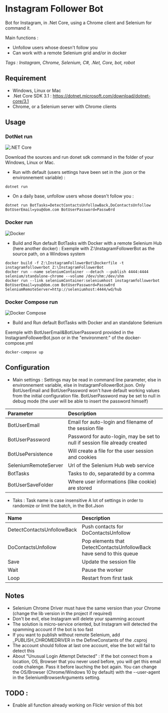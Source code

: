 # Instagram Follower Bot

Bot for Instagram, in .Net Core, using a Chrome client and Selenium for command it.

Main functions :
- Unfollow users whose doesn't follow you
- Can work with a remote Selenium grid and/or in docker

*Tags	: Instagram, Chrome, Selenium, C#, .Net, Core, bot, robot*

## Requirement

- Windows, Linux or Mac
- .Net Core SDK 3.1 : https://dotnet.microsoft.com/download/dotnet-core/3.1
- Chrome, or a Selenium server with Chrome clients

## Usage

### DotNet run
![.NET Core](https://github.com/smf33/InstagramFollowerBot/workflows/.NET%20Core/badge.svg)

Download the sources and run donet sdk command in the folder of your Windows, Linux or Mac.

- Run with default (users settings have been set in the .json or the environnement variable) :
```
dotnet run
```

- On a daily base, unfollow users whose doesn't follow you :
```
dotnet run BotTasks=DetectContactsUnfollowBack,DoContactsUnfollow BotUserEmail=you@dom.com BotUserPassword=Passw0rd
```

### Docker run
![Docker](https://github.com/smf33/InstagramFollowerBot/workflows/Docker/badge.svg)

- Build and Run default BotTasks with Docker with a remote Selenium Hub (here another docker) :
Exemple with Z:\InstagramFollowerBot as the source path, on a Windows system
```
docker build -f Z:\InstagramFollowerBot\Dockerfile -t instagramfollowerbot Z:\InstagramFollowerBot
docker run --name seleniumContainer --detach --publish 4444:4444 selenium/standalone-chrome --volume /dev/shm:/dev/shm 
docker run --link seleniumContainer:seleniumhost instagramfollowerbot BotUserEmail=you@dom.com BotUserPassword=Passw0rd SeleniumRemoteServer=http://seleniumhost:4444/wd/hub
```

### Docker Compose run
![Docker Compose](https://github.com/smf33/InstagramFollowerBot/workflows/Docker%20Compose/badge.svg)

- Build and Run default BotTasks with Docker and an standalone Selenium

Exemple with BotUserEmail&BotUserPassword provided in the InstagramFollowerBot.json or in the "environment:" of the docker-compose.yml
```
docker-compose up
```

## Configuration
- Main settings :
Settings may be read in command line parameter, else in environnement variable, else in InstagramFollowerBot.json.
Only BotUserEmail and BotUserPassword won't have default working values from the initial configuration file.
BotUserPassword may be set to null in debug mode (the user will be able to insert the password himself)

| Parameter | Description |
| :-------- | :---------- |
| BotUserEmail | Email for auto-login and filename of the session file |
| BotUserPassword | Password for auto-login, may be set to null if session file already created |
| BotUsePersistence | Will create a file for the user session and cookies |
| SeleniumRemoteServer | Url of the Selenium Hub web service |
| BotTasks | Tasks to do, separatedd by a comma |
| BotUserSaveFolder | Where user informations (like cookie) are stored |

- Taks :
Task name is case insensitive
A lot of settings in order to randomize or limit the batch, in the Bot.Json

| Name | Description |
| :--- | :---------- |
| DetectContactsUnfollowBack | Push contacts for DoContactsUnfollow |
| DoContactsUnfollow | Pop elements that DetectContactsUnfollowBack have send to this queue |
| Save | Update the session file |
| Wait | Pause the worker |
| Loop | Restart from first task |

## Notes
- Selenium Chrome Driver must have the same version than your Chrome (change the lib version in the project if required)
- Don't be evil, else Instagram will delete your spamming account
- The solution is micro-service oriented, but Instagram will detected the spamming account if the bot is too fast
- If you want to publish without remote Selenium, add _PUBLISH_CHROMEDRIVER in the DefineConstants of the .csproj
- The account should follow at last one account, else the bot will fail to detect this
- About "Unusual Login Attempt Detected" : If the bot connect from a location, OS, Browser that you never used before, you will get this email code chalenge. Pass it before lauching the bot again. You can change the OS/Browser (Chrome/Windows 10 by default) with the --user-agent in the SeleniumBrowserArguments setting.
## TODO :
- Enable all function already working on Flickr version of this bot